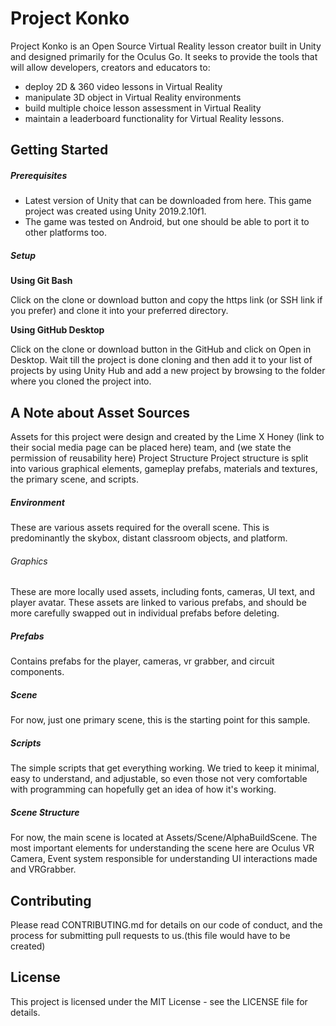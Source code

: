 # Project Konko
Project Konko is an Open Source Virtual Reality lesson creator built in Unity and designed primarily for the Oculus Go. It seeks to provide the tools that will allow developers, creators and educators to:
- deploy 2D & 360 video lessons in Virtual Reality
- manipulate 3D object in Virtual Reality environments
- build multiple choice lesson assessment in Virtual Reality
- maintain a leaderboard functionality for Virtual Reality lessons.

## Getting Started

##### Prerequisites
-	Latest version of Unity that can be downloaded from here. This game project was created using Unity 2019.2.10f1.
-	The game was tested on Android, but one should be able to port it to other platforms too.

##### Setup

**Using Git Bash**

Click on the clone or download button and copy the https link (or SSH link if you prefer) and clone it into your preferred directory.

**Using GitHub Desktop**

Click on the clone or download button in the GitHub and click on Open in Desktop. Wait till the project is done cloning and then add it to your list of projects by using Unity Hub and add a new project by browsing to the folder where you cloned the project into. 

## A Note about Asset Sources

Assets for this project were design and created by the Lime X Honey (link to their social media page can be placed here) team, and (we state the permission of reusability here)
Project Structure
Project structure is split into various graphical elements, gameplay prefabs, materials and textures, the primary scene, and scripts.
##### Environment
These are various assets required for the overall scene. This is predominantly the skybox, distant classroom objects, and platform. 

###### Graphics
These are more locally used assets, including fonts, cameras, UI text, and player avatar. These assets are linked to various prefabs, and should be more carefully swapped out in individual prefabs before deleting.

##### Prefabs
Contains prefabs for the player, cameras, vr grabber, and circuit components.

##### Scene
For now, just one primary scene, this is the starting point for this sample.

##### Scripts
The simple scripts that get everything working. We tried to keep it minimal, easy to understand, and adjustable, so even those not very comfortable with programming can hopefully get an idea of how it's working.

##### Scene Structure
For now, the main scene is located at Assets/Scene/AlphaBuildScene. The most important elements for understanding the scene here are Oculus VR Camera, Event system responsible for understanding UI interactions made and VRGrabber.

## Contributing
Please read CONTRIBUTING.md for details on our code of conduct, and the process for submitting pull requests to us.(this file would have to be created)

## License
This project is licensed under the MIT License - see the LICENSE file for details.

